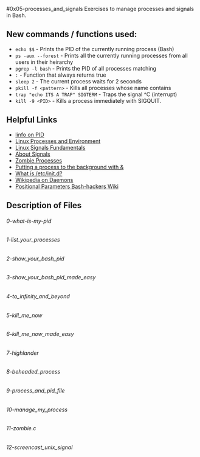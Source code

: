 #0x05-processes_and_signals
Exercises to manage processes and signals in Bash.

## New commands / functions used:
* ``echo $$`` - Prints the PID of the currently running process (Bash)
* ``ps -aux --forest`` - Prints all the currently running processes from all users in their heirarchy
* ``pgrep -l bash`` - Prints the PID of all processes matching <pattern>
* ``:`` - Function that always returns true
* ``sleep 2`` - The current process waits for 2 seconds
* ``pkill -f <pattern>`` - Kills all processes whose name contains <pattern>
* ``trap "echo ITS A TRAP" SIGTERM`` - Traps the signal ^C (interrupt)
* ``kill -9 <PID>`` - Kills a process immediately with SIGQUIT.

## Helpful Links
* [linfo on PID](http://www.linfo.org/pid.html)
* [Linux Processes and Environment](http://www.thegeekstuff.com/2012/03/linux-processes-environment/)
* [Linux Signals Fundamentals](http://www.thegeekstuff.com/2012/03/linux-signals-fundamentals/)
* [About Signals](http://www.computerhope.com/unix/signals.htm)
* [Zombie Processes](https://zombieprocess.wordpress.com/what-is-a-zombie-process/)
* [Putting a process to the background with &](http://bashitout.com/2013/05/18/Ampersands-on-the-command-line.html)
* [What is /etc/init.d?](http://www.ghacks.net/2009/04/04/get-to-know-linux-the-etcinitd-directory/)
* [Wikipedia on Daemons](https://en.wikipedia.org/wiki/Daemon_(computing))
* [Positional Parameters Bash-hackers Wiki](http://wiki.bash-hackers.org/scripting/posparams)

## Description of Files
<h6>0-what-is-my-pid</h6>

<h6>1-list_your_processes</h6>

<h6>2-show_your_bash_pid</h6>

<h6>3-show_your_bash_pid_made_easy</h6>

<h6>4-to_infinity_and_beyond</h6>

<h6>5-kill_me_now</h6>

<h6>6-kill_me_now_made_easy</h6>

<h6>7-highlander</h6>

<h6>8-beheaded_process</h6>

<h6>9-process_and_pid_file</h6>

<h6>10-manage_my_process</h6>

<h6>11-zombie.c</h6>

<h6>12-screencast_unix_signal</h6>

